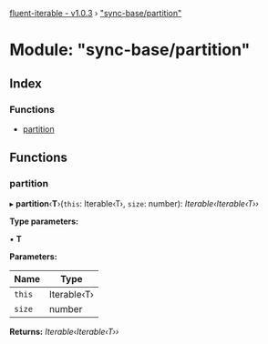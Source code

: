 [fluent-iterable - v1.0.3](../README.md) › ["sync-base/partition"](_sync_base_partition_.md)

# Module: "sync-base/partition"

## Index

### Functions

* [partition](_sync_base_partition_.md#partition)

## Functions

###  partition

▸ **partition**‹**T**›(`this`: Iterable‹T›, `size`: number): *Iterable‹Iterable‹T››*

**Type parameters:**

▪ **T**

**Parameters:**

Name | Type |
------ | ------ |
`this` | Iterable‹T› |
`size` | number |

**Returns:** *Iterable‹Iterable‹T››*
